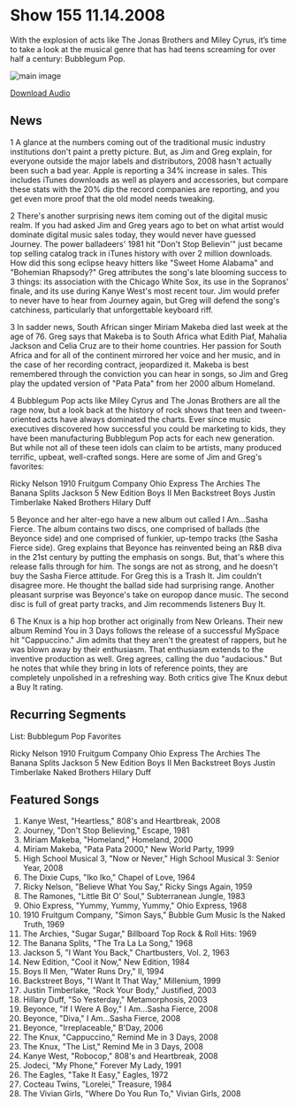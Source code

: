 # Show 155 11.14.2008
With the explosion of acts like The Jonas Brothers and Miley Cyrus, it’s time to take a look at the musical genre that has had teens screaming for over half a century: Bubblegum Pop.

![main image]()

[Download Audio](http://audio.soundopinions.org/streams/2008/11/so_20081114.m3u)

## News
1 A glance at the numbers coming out of the traditional music industry institutions don't paint a pretty picture. But, as Jim and Greg explain, for everyone outside the major labels and distributors, 2008 hasn't actually been such a bad year. Apple is reporting a 34% increase in sales. This includes iTunes downloads as well as players and accessories, but compare these stats with the 20% dip the record companies are reporting, and you get even more proof that the old model needs tweaking.

2 There's another surprising news item coming out of the digital music realm. If you had asked Jim and Greg years ago to bet on what artist would dominate digital music sales today, they would never have guessed Journey. The power balladeers' 1981 hit "Don't Stop Believin'" just became top selling catalog track in iTunes history with over 2 million downloads. How did this song eclipse heavy hitters like "Sweet Home Alabama" and "Bohemian Rhapsody?" Greg attributes the song's late blooming success to 3 things: its association with the Chicago White Sox, its use in the Sopranos' finale, and its use during Kanye West's most recent tour. Jim would prefer to never have to hear from Journey again, but Greg will defend the song's catchiness, particularly that unforgettable keyboard riff.

3 In sadder news, South African singer Miriam Makeba died last week at the age of 76. Greg says that Makeba is to South Africa what Edith Piaf, Mahalia Jackson and Celia Cruz are to their home countries. Her passion for South Africa and for all of the continent mirrored her voice and her music, and in the case of her recording contract, jeopardized it. Makeba is best remembered through the conviction you can hear in songs, so Jim and Greg play the updated version of "Pata Pata" from her 2000 album Homeland.

4 Bubblegum Pop acts like Miley Cyrus and The Jonas Brothers are all the rage now, but a look back at the history of rock shows that teen and tween-oriented acts have always dominated the charts. Ever since music executives discovered how successful you could be marketing to kids, they have been manufacturing Bubblegum Pop acts for each new generation. But while not all of these teen idols can claim to be artists, many produced terrific, upbeat, well-crafted songs. Here are some of Jim and Greg's favorites:

Ricky Nelson
1910 Fruitgum Company
Ohio Express
The Archies
The Banana Splits
Jackson 5
New Edition
Boys II Men
Backstreet Boys
Justin Timberlake
Naked Brothers
Hilary Duff

5 Beyonce and her alter-ego have a new album out called I Am...Sasha Fierce. The album contains two discs, one comprised of ballads (the Beyonce side) and one comprised of funkier, up-tempo tracks (the Sasha Fierce side). Greg explains that Beyonce has reinvented being an R&B diva in the 21st century by putting the emphasis on songs. But, that's where this release falls through for him. The songs are not as strong, and he doesn't buy the Sasha Fierce attitude. For Greg this is a Trash It. Jim couldn't disagree more. He thought the ballad side had surprising range. Another pleasant surprise was Beyonce's take on europop dance music. The second disc is full of great party tracks, and Jim recommends listeners Buy It.

6 The Knux is a hip hop brother act originally from New Orleans. Their new album Remind You in 3 Days follows the release of a successful MySpace hit "Cappuccino." Jim admits that they aren't the greatest of rappers, but he was blown away by their enthusiasm. That enthusiasm extends to the inventive production as well. Greg agrees, calling the duo "audacious." But he notes that while they bring in lots of reference points, they are completely unpolished in a refreshing way. Both critics give The Knux debut a Buy It rating.

## Recurring Segments
List: Bubblegum Pop Favorites

Ricky Nelson
1910 Fruitgum Company
Ohio Express
The Archies
The Banana Splits
Jackson 5
New Edition
Boys II Men
Backstreet Boys
Justin Timberlake
Naked Brothers
Hilary Duff

## Featured Songs
1. Kanye West, "Heartless," 808's and Heartbreak, 2008
2. Journey, "Don't Stop Believing," Escape, 1981
3. Miriam Makeba, "Homeland," Homeland, 2000
4. Miriam Makeba, "Pata Pata 2000," New World Party, 1999
5. High School Musical 3, "Now or Never," High School Musical 3: Senior Year, 2008
6. The Dixie Cups, "Iko Iko," Chapel of Love, 1964
7. Ricky Nelson, "Believe What You Say," Ricky Sings Again, 1959
8. The Ramones, "Little Bit O' Soul," Subterranean Jungle, 1983
9. Ohio Express, "Yummy, Yummy, Yummy," Ohio Express, 1968
10. 1910 Fruitgum Company, "Simon Says," Bubble Gum Music Is the Naked Truth, 1969
11. The Archies, "Sugar Sugar," Billboard Top Rock & Roll Hits: 1969
12. The Banana Splits, "The Tra La La Song," 1968
13. Jackson 5, "I Want You Back," Chartbusters, Vol. 2, 1963
14. New Edition, "Cool it Now," New Edition, 1984
15. Boys II Men, "Water Runs Dry," II, 1994
16. Backstreet Boys, "I Want It That Way," Millenium, 1999
17. Justin Timberlake, "Rock Your Body," Justified, 2003
18. Hillary Duff, "So Yesterday," Metamorphosis, 2003
19. Beyonce, "If I Were A Boy," I Am...Sasha Fierce, 2008
20. Beyonce, "Diva," I Am...Sasha Fierce, 2008
21. Beyonce, "Irreplaceable," B'Day, 2006
22. The Knux, "Cappuccino," Remind Me in 3 Days, 2008
23. The Knux, "The List," Remind Me in 3 Days, 2008
24. Kanye West, "Robocop," 808's and Heartbreak, 2008
25. Jodeci, "My Phone," Forever My Lady, 1991
26. The Eagles, "Take It Easy," Eagles, 1972
27. Cocteau Twins, "Lorelei," Treasure, 1984
28. The Vivian Girls, "Where Do You Run To," Vivian Girls, 2008
